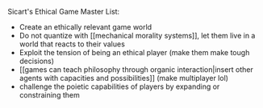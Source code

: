 Sicart's Ethical Game Master List:

 - Create an ethically relevant game world
 - Do not quantize with [[mechanical morality systems]], let them live in a world that reacts to their values
 - Exploit the tension of being an ethical player (make them make tough decisions)
 - [[games can teach philosophy through organic interaction|insert other agents with capacities and possibilities]] (make multiplayer lol)
 - challenge the poietic capabilities of players by expanding or constraining them